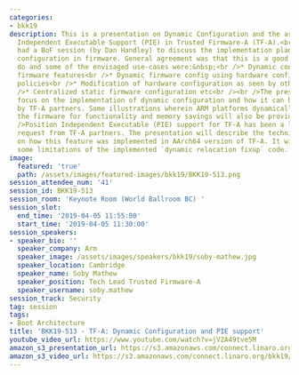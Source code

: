 ```yaml
---
categories:
- bkk19
description: This is a presentation on Dynamic Configuration and the associated Position
  Independent Executable Support (PIE) in Trusted Firmware-A (TF-A).<br /><br />SFO17
  had a BoF session (by Dan Handley) to discuss the implementation plan for dynamic
  configuration in firmware. General agreement was that this is a good feature to
  do and some of the envisaged use-cases were:&nbsp;<br />* Dynamic config of secure
  firmware features<br />* Dynamic firmware config using hardware configuration, security
  policies<br />* Modification of hardware configuration as seen by other software<br
  />* Centralized static firmware configuration etc<br /><br />The presentation will
  focus on the implementation of dynamic configuration and how it can be utilized
  by TF-A partners. Some illustrations wherein ARM platforms dynamically configure
  the firmware for functionality and memory savings will also be provided.<br /><br
  />Position Independent Executable (PIE) support for TF-A has been a long pending
  request from TF-A partners. The presentation will describe the technical details
  on how this feature was implemented in AArch64 version of TF-A. It will also cover
  some limitations of the implemented `dynamic relocation fixup` code.
image:
  featured: 'true'
  path: /assets/images/featured-images/bkk19/BKK19-513.png
session_attendee_num: '41'
session_id: BKK19-513
session_room: 'Keynote Room (World Ballroom BC) '
session_slot:
  end_time: '2019-04-05 11:55:00'
  start_time: '2019-04-05 11:30:00'
session_speakers:
- speaker_bio: ''
  speaker_company: Arm
  speaker_image: /assets/images/speakers/bkk19/soby-mathew.jpg
  speaker_location: Cambridge
  speaker_name: Soby Mathew
  speaker_position: Tech Lead Trusted Firmware-A
  speaker_username: soby.mathew
session_track: Security
tag: session
tags:
- Boot Architecture
title: 'BKK19-513 - TF-A: Dynamic Configuration and PIE support'
youtube_video_url: https://www.youtube.com/watch?v=jV2A49tve5M
amazon_s3_presentation_url: https://s3.amazonaws.com/connect.linaro.org/bkk19/presentations/bkk19-513.pdf
amazon_s3_video_url: https://s3.amazonaws.com/connect.linaro.org/bkk19/videos/bkk19-513.mp4
---
```

